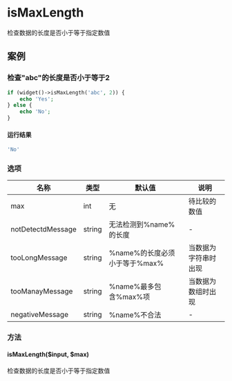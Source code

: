isMaxLength
===========

检查数据的长度是否小于等于指定数值

案例
----

### 检查"abc"的长度是否小于等于2
```php
if (widget()->isMaxLength('abc', 2)) {
    echo 'Yes';
} else {
    echo 'No';
}
```

#### 运行结果
```php
'No'
```

### 选项

| 名称              | 类型    | 默认值                             | 说明                 |
|-------------------|---------|------------------------------------|----------------------|
| max               | int     | 无                                 | 待比较的数值         |
| notDetectdMessage | string  | 无法检测到%name%的长度             | -                    |
| tooLongMessage    | string  | %name%的长度必须小于等于%max%      | 当数据为字符串时出现 |
| tooManayMessage   | string  | %name%最多包含%max%项              | 当数据为数组时出现   |
| negativeMessage   | string  | %name%不合法                       | -                    |

### 方法

#### isMaxLength($input, $max)
检查数据的长度是否小于等于指定数值
